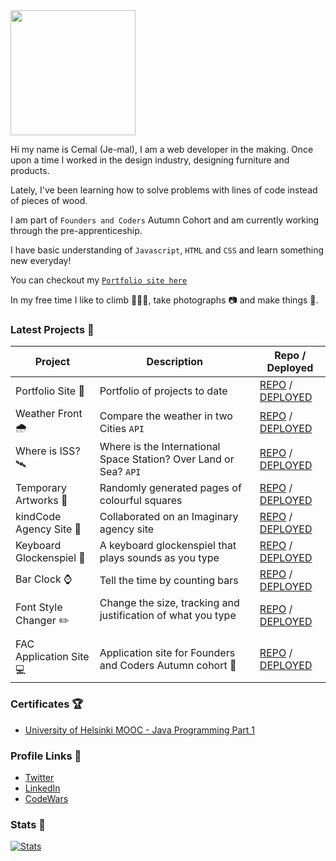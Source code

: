  <img src="https://media.giphy.com/media/1es0suLtBMuZcRBtvl/giphy.gif" width="200"> 

Hi my name is Cemal (Je-mal), I am a web developer in the making. Once upon a time I worked in the design industry, designing furniture and products. 

Lately, I've been learning how to solve problems with lines of code instead of pieces of wood. 

I am part of `Founders and Coders` Autumn Cohort and am currently working through the pre-apprenticeship. 

I have basic understanding of `Javascript`, `HTML` and `CSS` and learn something new everyday! 

You can checkout my [`Portfolio site here`](https://cemalokten.github.io/)

In my free time I like to climb 🧗🏼‍♂️, take photographs 📷 and make things 🔨.

### Latest Projects 📌



| Project                  | Description                                                  | Repo / Deployed                                                                                             |
|--------------------------|--------------------------------------------------------------|-------------------------------------------------------------------------------------------------------------|
| Portfolio Site 👀      | Portfolio of projects to date                                | [REPO](https://github.com/cemalokten/cemalokten.github.io) / [DEPLOYED](https://cemalokten.github.io/) |
| Weather Front 🌧️        | Compare the weather in two Cities `API`                         | [REPO](https://github.com/cemalokten/weather-front) / [DEPLOYED](https://cemalokten.github.io/weather-front/) |
| Where is ISS? 🛰️        | Where is the International Space Station? Over Land or Sea? `API`       | [REPO](https://github.com/cemalokten/where-is-iss) / [DEPLOYED](https://cemalokten.github.io/where-is-iss/) |
| Temporary Artworks 🎨    | Randomly generated pages of colourful squares                | [REPO](https://github.com/cemalokten/temporary-artworks) / [DEPLOYED](https://cemalokten.github.io/temporary-artworks/) |
| kindCode Agency Site 🧱  | Collaborated on an Imaginary agency site                                      | [REPO](https://github.com/fac22/kindcode) / [DEPLOYED](https://fac22.github.io/kindcode/) |
| Keyboard Glockenspiel 🎹 | A keyboard glockenspiel that plays sounds as you type        | [REPO](https://github.com/cemalokten/keyboard-glockenspiel) / [DEPLOYED](https://cemalokten.github.io/keyboard-glockenspiel/) |
| Bar Clock ⌚              | Tell the time by counting bars                               | [REPO](https://github.com/cemalokten/bar-clock) / [DEPLOYED](https://cemalokten.github.io/bar-clock/) |
| Font Style Changer ✏️    | Change the size, tracking and justification of what you type &nbsp;&nbsp;&nbsp;&nbsp;&nbsp;&nbsp;&nbsp;&nbsp;&nbsp;&nbsp;&nbsp;&nbsp;&nbsp;&nbsp;&nbsp;&nbsp;&nbsp;&nbsp;&nbsp;&nbsp;&nbsp;&nbsp;&nbsp;&nbsp;&nbsp;&nbsp;&nbsp;&nbsp;&nbsp;&nbsp;&nbsp; | [REPO](https://github.com/cemalokten/font-style-changer) / [DEPLOYED](https://cemalokten.github.io/font-style-changer/) |
| FAC Application Site 💻    | Application site for Founders and Coders Autumn cohort 🍁   | [REPO](https://github.com/cemalokten/fac-application-website) / [DEPLOYED](https://cemalokten.github.io/fac-application-website/) |


### Certificates 🏆

* [University of Helsinki MOOC - Java Programming Part 1](https://certificates.mooc.fi/validate/xgg8x6qj2e)

### Profile Links 🔗

* [Twitter](https://twitter.com/cemalokten)
* [LinkedIn](https://www.linkedin.com/in/cemal-okten/)
* [CodeWars](https://www.codewars.com/users/cemalokten)


### Stats 🧪
[![Stats](https://github-readme-stats.vercel.app/api?username=cemalokten&show_icons=false&hide_border=true&hide_title=true&theme=graywhite)](https://github.com/anuraghazra/github-readme-stats)
